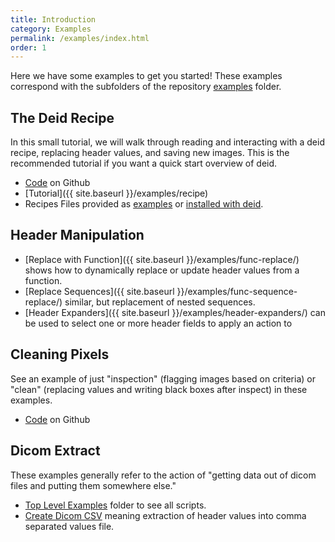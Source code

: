 ```yaml
---
title: Introduction
category: Examples
permalink: /examples/index.html
order: 1
---
```


Here we have some examples to get you started! These examples correspond with
the subfolders of the repository [examples](https://github.com/pydicom/deid/tree/master/examples)
folder.

## The Deid Recipe

In this small tutorial, we will walk through reading and interacting with a deid recipe,
replacing header values, and saving new images. This is the recommended tutorial if you
want a quick start overview of deid.

 - [Code](https://github.com/pydicom/deid/tree/master/examples/recipe) on Github
 - [Tutorial]({{ site.baseurl }}/examples/recipe)
 - Recipes Files provided as [examples](https://github.com/pydicom/deid/tree/master/examples/deid) or [installed with deid](https://github.com/pydicom/deid/tree/master/deid/data).

## Header Manipulation

 - [Replace with Function]({{ site.baseurl }}/examples/func-replace/) shows how to dynamically replace or update header values from a function.
 - [Replace Sequences]({{ site.baseurl }}/examples/func-sequence-replace/) similar, but replacement of nested sequences.
 - [Header Expanders]({{ site.baseurl }}/examples/header-expanders/) can be used to select one or more header fields to apply an action to

## Cleaning Pixels

See an example of just "inspection" (flagging images based on criteria) or "clean"
(replacing values and writing black boxes after inspect) in these examples.

 - [Code](https://github.com/pydicom/deid/tree/master/examples/dicom/pixels) on Github


## Dicom Extract
These examples generally refer to the action of "getting data out of dicom files and putting
them somewhere else."

 - [Top Level Examples](https://github.com/pydicom/deid/tree/master/examples/dicom/dicom-extract) folder to see all scripts.
 - [Create Dicom CSV](https://github.com/pydicom/deid/blob/master/examples/dicom/dicom-extract/create-dicom-csv.py) meaning extraction of header values into comma separated values file.
